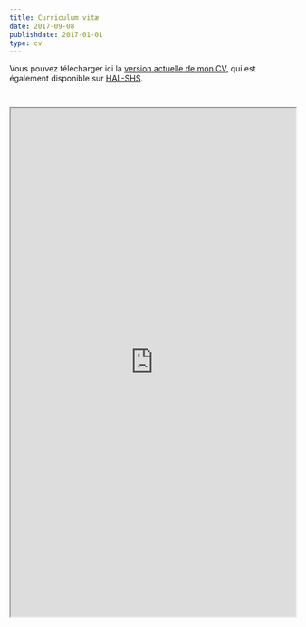 ```yaml
---
title: Curriculum vitæ
date: 2017-09-08
publishdate: 2017-01-01
type: cv
---
```


Vous pouvez télécharger ici la [version actuelle de mon CV](/cv/aurelien_berra_cv.pdf), qui est également disponible sur [HAL-SHS](https://cv.archives-ouvertes.fr/aurelien-berra)<!-- (et l'était auparavant sur [Academia.edu](http://u-paris10.academia.edu/berra/), où je ne mets que des liens vers des ressources ouvertes) -->.

<iframe style="margin-top: 2em; margin-bottom: 2em;" src = "https://aurelienberra.org/ViewerJS/?zoom=page-width&title=Aurélien Berra CV#../cv/aurelien_berra_cv.pdf" width='100%' height='900' allowfullscreen webkitallowfullscreen></iframe>

<!-- zoom values: "auto", "page-actual", "page-width", float value -->

<!-- 2019-06-01 Simplify for the time being

<div style="text-align: center; margin-bottom: 2em; font-family: 'Alegreya SC', serif;"><a href="/cv/aurelien_berra_cv.pdf">Télécharger le PDF</a></div>

Ce qui suit est un premier essai en HTML. Cependant, comme il est difficile de rivaliser avec la typographie d'un document préparé sous LaTeX et que je n'ai pas résolu l'épineux problème de la mise à jour simultanée des deux versions, le document de référence, tenu à jour, reste le PDF.

---

<div id="TOC" style="text-align: left; font-family: 'Alegreya SC', serif; margin: 2em;">
<a href="#domaines-de-recherche">Domaines de recherche</a>
<br/>
<a href="#diplômes-et-formation">Diplômes et formation</a> ~ <a href="#emplois">Emplois</a>
<br/>
<a href="#publications">Publications</a> ~ <a href="#colloques-journées-d-étude-et-séminaires">Colloques, journées d’étude et séminaires</a>
<br/>
<a href="#enseignement">Enseignement</a>
<br/>
<a href="#affiliations">Affiliations</a> ~ <a href="#fonctions">Fonctions</a>
<br/>
<a href="#langues-traduction-et-édition">Langues, traduction et édition</a>
<br/>
<a href="#compétences-informatiques-et-numériques">Compétences informatiques et numériques</a>
</div>

---


### Domaines de recherche

* Énigme et discours obscur dans l’Antiquité
* Athénée, *Les Deipnosophistes*&nbsp;: édition, traduction et commentaire
* Démosthène&nbsp;: traduction
* Humanités numériques, philologie numérique

### Diplômes et formation

* <span style="color:grey">2008</span> Doctorat, "Très honorable avec félicitations", EHESS&nbsp;: [*Théorie et pratique de l’énigme en Grèce ancienne*](https://tel.archives-ouvertes.fr/tel-00674183) (dir. Christian Jacob)
* <span style="color:grey">2003</span> Diplôme d’études approfondies, "Très bien", EHESS&nbsp;: *La Section sur les énigmes des* Deipnosophistes *d’Athénée de Naucratis*
* <span style="color:grey">2001-2002</span> Séjour d’étude, Scuola Normale Superiore, Pise
* <span style="color:grey">2000-2001</span> Séjour d’étude, Merton College, Oxford
* <span style="color:grey">2000</span> Agrégation de lettres classiques
* <span style="color:grey">1999</span> Maîtrise de lettres, université Paris-Sorbonne
* <span style="color:grey">1998</span> Licence de lettres classiques et licence d’anglais, université Paris-Sorbonne
* <span style="color:grey">1997-2003</span> Élève fonctionnaire stagiaire de l’École normale supérieure [ENS]
* <span style="color:grey">1994-1997</span> Classes préparatoires littéraires, lycée Henri-IV, Paris
* <span style="color:grey">1994</span> Baccalauréat en lettres et mathématiques, "Très bien", lycée Jean-Jaurès, Montreuil

### Emplois

* <span style="color:grey">2010-</span> Maître de conférences, université Paris-Nanterre (antérieurement Paris-Ouest)
* <span style="color:grey">2010-2012</span> Chargé de conférences, EHESS
* <span style="color:grey">2009-2010</span> Attaché temporaire d’enseignement et de recherche, université d’Amiens
* <span style="color:grey">2008-2009</span> Vacataire de recherche, EHESS
* <span style="color:grey">2007-2008</span> Attaché temporaire d’enseignement et de recherche, université Paris-Ouest
* <span style="color:grey">2006-2007</span> Attaché temporaire d’enseignement et de recherche, université de Caen
* <span style="color:grey">2003-2006</span> Moniteur, université Paris-Est, Créteil
* <span style="color:grey">2003-2006</span> Allocataire de recherche normalien, EHESS
* <span style="color:grey">2003-2005</span> Vacataire de recherche, Centre national de la recherche scientifique [CNRS]

### Publications

#### Livres

* [*Dixit. L’art de la parole dans l’Antiquité*](http://www.lesbelleslettres.com/livre/?GCOI=22510100269510), en collaboration avec Sophie Malick-Prunier et Jean-Pierre De Giorgio, Paris, Les Belles Lettres, collection "Signets", 2009

##### (En préparation)

* *L’Énigme en Grèce ancienne*, Paris, Vrin, collection "Textes et traditions"
* *Qu’est-ce que les humanités numériques&nbsp;?*, en collaboration avec Pierre Mounier et Björn-Olav Dozo, Paris, OpenEdition Press, collection "L’Encyclopédie numérique"
* Athénée, *Les Deipnosophistes. Livres IX et X*, Paris, Les Belles Lettres, Collection des universités de France

#### Édition d’ouvrages collectifs

* [*Médée. Versions et interprétations d’un mythe*](http://pufc.univ-fcomte.fr/cahiers-du-theatre-antique-n-2-cahiers-du-gita-n-20.html), textes édités et rassemblés en collaboration avec Blandine Cuny-Le Callet et Charles Guérin, Besançon, Presses universitaires de Franche-Comté, 2016

##### (En préparation)

* *Constructions numériques de l’autorité*, actes de journées d’étude édités en collaboration avec Pierre-Antoine Fabre et des membres du programme "Cultures savantes numériques" du Laboratoire d’excellence HASTEC

#### Publications dans des ouvrages collectifs

##### Chapitres de livres

* "[Faire des humanités numériques](https://press.openedition.org/238)", dans Pierre Mounier (éd.), *Read/Write Book 2*, Marseille, OpenEdition Press, 2012, p. 25-43
* "Manier le thésaurus grec", dans Christian Jacob (éd.), *Lieux de savoir. II. Les mains de l’intellect*, Paris, Albin Michel, 2011, p. 555-578

##### Actes de colloques

* "Les enseignements d’un séminaire de recherche en *Digital Humanities*" et introduction aux actes du symposium "[Comment s’apprennent les *Digital Humanities*&nbsp;?](https://hosting.umons.ac.be/php/aipu2014/C9TEST/select_depot2.php?q=177)" édités en collaboration avec Claire Clivaz, actes du congrès de l’Association internationale de pédagogie universitaire, 2014
* "Athénée et le style", dans Pierre Chiron et Carlos Lévy (éd.), *Les Noms du style dans l’Antiquité gréco-romaine*, Louvain, Peeters, 2010, p. 253-278
* "*Obscuritas Lycophronea*. Les témoignages anciens sur Lycophron", dans Christophe Cusset et Évelyne Prioux (éd.), *Lycophron&nbsp;: éclats d’obscurité*, Saint-Étienne, Presses universitaires de Saint-Étienne, 2009, p. 259-318
* "Pythagoras’ Riddles. The Use of the Pythagorean *Akousmata*", dans Cezary Galewicz (éd.), *Texts of Power, the Power of the Text. Readings in Textual Authority Across History and Cultures*, Cracovie, Homini, 2006, p. 259-272

#### Articles

##### Articles publiés dans des revues à comité de lecture

* "Pour une histoire des humanités numériques", dans Alexandre Gefen (dir.), *Critique*, 819-820, "[Des chiffres et des lettres&nbsp;: les humanités numériques](https://www.cairn.info/revue-critique-2015-8-p-613.htm)", août-septembre 2015, p. 613-626
* "Le nom propre dans les énigmes grecques (Athénée, X et *Anthologie*, XIV)", *Lalies*, 27, 2007, p. 261-276
* "Le Plutarque d’Athénée&nbsp;: masque, modèle et tradition", *Pallas*, 67, 2005, p. 139-152

#### Publications en ligne

* <span style="color:grey">2015-</span> [*Classiques et numériques*](https://classnum.hypotheses.org), carnet collectif du master Humanités classiques et humanités numériques, Paris-Nanterre
* <span style="color:grey">2014-</span> [*DARIAH Research and Education*](https://dariahre.hypotheses.org), carnet collectif, VCC 2, DARIAH
* <span style="color:grey">2011-</span> [*Lieux de savoir*](https://lieuxdesavoir.hypotheses.org/), carnet collectif du projet éditorial du même nom
* <span style="color:grey">2010-</span> [*Philologie à venir*](https://philologia.hypotheses.org), carnet accompagnant le séminaire *Digital Humanities* et le projet *Athénée numérique*
* <span style="color:grey">2013</span> Co-rédaction de la déclaration [*Young Researchers in Digital Humanities&nbsp;: A Manifesto*](https://dhdhi.hypotheses.org/1855)
* <span style="color:grey">2012-2015</span> [*Séries de problèmes. Un genre au croisement des cultures*](https://problemata.hypotheses.org), carnet collectif du groupe de recherche "Séries de problèmes", HASTEC
* <span style="color:grey">2012</span> Co-rédaction de l’enquête *Who Are You, Digital Humanists&nbsp;?*
* <span style="color:grey">2012</span> Contribution au manuel collaboratif [*The Programming Historian 2*](http://programminghistorian.org)
* <span style="color:grey">2010</span> Co-rédaction du [*Manifeste des Digital Humanities*](https://tcp.hypotheses.org/318)

### Colloques, journées d’étude et séminaires

#### Organisation

* <span style="color:grey">2016-2017</span> "[*Digital Humanities*. Les transformations numériques du rapport aux savoirs](https://enseignements-2016.ehess.fr/2016/ue/1194/)", séminaire organisé en collaboration avec Patrice Bellot, Marin Dacos et Pierre Mounier, 6 séances, EHESS
* "[Conception, écriture et circulation des textes à l’âge du livre manuscrit&nbsp;: approches comparatives](https://enseignements-2016.ehess.fr/2016/ue/1672/)", séminaire organisé en collaboration avec Christian Jacob et Filippo Ronconi, EHESS
* "[E-Philologie. Les éditions électroniques et leur exploitation scientifique](https://ephilolog.hypotheses.org)", séminaires, conférences et cours pratiques organisés en collaboration avec Jean-Baptiste Camps, Paolo D’Iorio et Daniel Stoëkl, EHESS, ENC, ENS, EPHE, dans le cadre de l’université Paris Sciences et Lettres (PSL)
* <span style="color:grey">2015-2016</span> "[*Digital Humanities*. Les transformations numériques du rapport aux savoirs](https://www.ehess.fr/fr/enseignement/enseignements/2015/ue/1194/)", séminaire organisé en collaboration avec Marin Dacos et Pierre Mounier, 4 séances, EHESS
* "[E-Philologie. Les éditions électroniques et leur exploitation scientifique](https://ephilolog.hypotheses.org)", séminaires, conférences et cours pratiques organisés en collaboration avec Jean-Baptiste Camps, Paolo D’Iorio et Daniel Stoëkl, EHESS, ENC, ENS, EPHE, dans le cadre de l’université Paris Sciences et Lettres (PSL)
* <span style="color:grey">2015</span> [THATCamp Paris 2015](https://tcp.hypotheses.org/category/thatcamp-paris-2015), 09-11.06.2015, Institut national d’histoire de l’art, Paris
* "[Séries de problèmes lettrés et ludiques](https://problemata.hypotheses.org/413)", journée d’étude organisée pour le groupe de recherche "Séries de problèmes" (HASTEC), 28.05.2015, Centre Alexandre-Koyré, Paris
* "[L’éditeur de textes est-il un auteur&nbsp;? Réflexions juridiques et scientifiques à propos de l’édition critique](https://calenda.org/315950)", colloque organisé en collaboration avec Sébastien Barret, Paul Bertrand, Matthieu Cassin et Maïeul Rouquette, 02-03.02.2015, Institut de recherche et d’histoire des textes, Paris
* "[Dispositifs de lecture savante (humanisme et numérique)](https://lecture-savante.wix.com/paris-ouest)", journée d’étude organisée en collaboration avec Louise Merzeau, Anne Videau et Olivier Renaut, en partenariat avec l’Institut de recherche et d’innovation, Sens Public et l’université de Montréal, 22.01.2015, Pôle universitaire Léonard de Vinci, La Défense
* <span style="color:grey">2014</span> "Apprendre et enseigner quand les humanités deviennent numériques", journée d’étude organisée dans le cadre de DARIAH France en collaboration avec Nadine Dardenne, Sophie David, Nicolas Larrousse, Marie-Véronique Leroi et Jean-Luc Minel, 05.12.2014, Paris
* "[Rethinking Text Reuse as Digital Classicists](https://wiki.digitalclassicist.org/Text_Reuse)", session organisée en collaboration avec Matteo Romanello et Alexandra Trachsel, colloque *Digital Humanities* 2014, 10.07.2014, ADHO, Lausanne
* "[Énigmes, questions et réponses&nbsp;: le sens des séries](https://problemata.hypotheses.org/278)", journée d’étude organisée pour le groupe de recherche "Séries de problèmes" (HASTEC), 17.06.2014, Centre Alexandre-Koyré, Paris
* "[Comment s’apprennent les *Digital Humanities*&nbsp;?](http://hosting.umons.ac.be/php/aipu2014/C9TEST/select_depot2.php?q=177)", symposium organisé en collaboration avec Claire Clivaz, congrès de l’Association internationale de pédagogie universitaire, 19.05.2014, Mons
* <span style="color:grey">2013-2014</span> "[*Digital Humanities*. Les transformations numériques du rapport aux savoirs](https://philologia.hypotheses.org/1508)", séminaire organisé en collaboration avec Marin Dacos et Pierre Mounier, 9 séances, EHESS
* <span style="color:grey">2013</span> "[La preuve par l’original. Constructions numériques de l’autorité](https://calenda.org/268306)", journée d’étude organisée dans le cadre du programme "Cultures savantes numériques" (HASTEC) en collaboration avec Pierre-Antoine Fabre, 18.12.2013, Archives nationales, Pierrefitte-sur-Seine
* "Construire des vocabulaires à l’échelle de l’Europe. Référentiels, thésaurus et ontologies pour les humanités numériques", journée d’étude organisée dans le cadre de DARIAH France en collaboration avec Nadine Dardenne, Sophie David, Nicolas Larrousse et Jean-Luc Minel, 27.11.2013, Paris
* "[Variance in Textual Scholarship and Genetic Criticism – La variance en philologie et dans la critique génétique](https://textualscholarship.eu/conference/previous-editions/)", dixième colloque de l’ESTS, organisé en collaboration avec Pierre-Marc De Biasi, Daniel Ferrer, Dirk Van Hulle et Wim Van Mierlo, 22-24.11.2013, ENS, Paris
* "[Which changes are currently taking place in our research and academic culture&nbsp;?](https://dhiha.hypotheses.org/999)", session organisée en collaboration avec André Donk, Marten Düring, Sebastian Gießmann et Mareike König, colloque "Research Conditions and Digital Humanities&nbsp;: What are the Prospects for the Next Generation&nbsp;?", 11.06.2013, Institut historique allemand de Paris
* "[ANHIMA et les humanités numériques](http://anhima.fr/spip.php?article969)", journée d’étude organisée en collaboration avec Christian Jacob et Agnès Tapin, 15.04.2013, ANHIMA
* <span style="color:grey">2012-2013</span> "[*Digital Humanities*. Les transformations numériques du rapport aux savoirs](https://philologia.hypotheses.org/1212)", séminaire organisé en collaboration avec Marin Dacos et Pierre Mounier, 14 séances, EHESS
* <span style="color:grey">2012</span> "[Le papyrus et l’hypertexte. Athénée dans la cuisine du savoir – The Papyrus and the Hypertext. Athenaeus in the Scholarly Kitchen](https://philologia.hypotheses.org/athenaeus/athenee-papyrus-hypertexte-05-2012)", journée d’étude organisée en collaboration avec Christian Jacob, 05.05.2012, ANHIMA
* "Citizen Scholarship, the Resurgence of Philology and a Global Republic of Letters in the Digital New World", conférence de Gregory Crane, directeur du Perseus Project, 04.05.2012, ANHIMA et HASTEC
* <span style="color:grey">2011-2012</span> "[Édition savante et humanités numériques](https://philologia.hypotheses.org/934)", séminaire de 12 séances, EHESS
* <span style="color:grey">2010-2011</span> "[Textes anciens et humanités numériques](https://philologia.hypotheses.org/392)", séminaire de 6 séances, EHESS
* <span style="color:grey">2005-2006</span> "Médée. Versions et interprétations d’un mythe", journées d’étude organisées en collaboration avec Blandine Cuny-Le Callet et Charles Guérin, [03-04.11.2005](https://calenda.org/190642) et [03.11.2006](https://calenda.org/192138), université Paris-Est et ENS

#### Interventions sur invitation

* <span style="color:grey">2017</span> "Méthodes lettrées&nbsp;: recherches antiques et expérimentations numériques", colloque "Des humanités numériques littéraires&nbsp;?", à l’invitation de Didier Alexandre et Marc Douguet, Labex Obvil, 16.06.2017, Cerisy
* "Humanités numériques (un diptyque allégorique et cinq fragments)", table ronde "Humanités numériques&nbsp;: nouveaux outils, nouvelles méthodes&nbsp;?", colloque "Mondes anciens, nouveaux regards", à l’invitation de Violaine Sebillotte et Dan Dana, 08.06.2017, UMR 8210 ANHIMA, Paris
* "Humanités numériques, classiques… et littéraires&nbsp;?", séminaire "Littérature et numérique. Édition de corpus&nbsp;: méthodes et questions" (Labex Obvil), à l’invitation de Didier Alexandre et Milad Doueihi, 27.03.2017, université Paris IV
* "Conclusion et propositions", journée d’étude "Enseigner les langues anciennes à l’ère digitale&nbsp;: apprendre par et pour les humanités numériques&nbsp;?", à l’invitation de Séverine Clément-Tarantino, Charlotte Tournier et Mélanie Lucciano, Maison européenne des sciences de l’homme et de la société, 24.03.2017, Lille
* <span style="color:grey">2016</span> "Humanités numériques&nbsp;: quelle(s) critique(s)&nbsp;?", en collaboration avec Pierre Mounier, conférence inaugurale du colloque "Humanités numériques&nbsp;: théories, débats, approches critiques" (DH Nord 2016), à l’invitation de Sofia Papastamkou, Maison européenne des sciences de l’homme et de la société, 21.11.2016, Lille
* Table ronde "Humanités numériques&nbsp;: les rôles des MSH", animation en collaboration avec Fabienne Moreau, journée "Les humanités numériques dans les Maisons des Sciences de l’Homme&nbsp;: état des lieux et perspectives", 03.10.2016, MAE, Nanterre
* "Humanistica, les arts et les humanités numériques", table ronde conclusive "Art et humanités numériques&nbsp;: applications et perspectives", journée d’étude "L’objet peut-il faire la méthode&nbsp;? Penser les objets artistiques à partir de méthodologies pluridisciplinaires", à l’invitation de Quentin Rioual, 10.06.2016, Paris-Ouest et ENS, Paris
* "Quelles humanités numériques&nbsp;?", séminaire du PRÉAC Images &amp; Création, à l’invitation du réseau Canopé Île-de-France, 11.05.2016, Gaîté lyrique, Paris
* "Notre *Odyssée*", atelier-laboratoire "*Odyssée*&nbsp;: édition numérique augmentée", IDEFI-CréaTIC, à l’invitation d’Arnaud Laborderie et Ghislaine Azémard, 11.02.2016, Maison des sciences de l’homme Paris-Nord, Saint-Denis
* "Pour une histoire des humanités numériques", séminaire du Groupement d’intérêt scientifique pour l’unité des technnologies et des sciences de l’homme, à l’invitation de Jérôme Valluy, 22.01.2016, université de technologie de Compiègne
* "Épistémologie et pratiques des humanités numériques", table ronde inaugurale du séminaire du même nom, à l’invitation de Claire Bourhis-Mariotti, Suzanne Dumouchel, Lauric Henneton et Mareike König, Institut historique allemand et universités Paris VIII et Versailles–Saint-Quentin-en-Yvelines, 15.01.2016, Institut historique allemand, Paris
* <span style="color:grey">2015</span> "Digital Classics in Paris", séminaire de programmation du consortium [*Sunoikisis Digital Classics*](http://www.dh.uni-leipzig.de/wo/sunoikisisdc/), à l’invitation de Monica Berti, Alexander von Humboldt Chair of Digital Humanities (Leipzig) et Center for Hellenic Studies (Harvard University), 16.12.2015, université de Leipzig
* "Humanités classiques et numériques", journées d’étude "L’enseignement de l’informatique pour les humanités et les sciences sociales", à l’invitation d’Olivier Baudon et Serge Abiteboul, Société informatique de France, 23.06.2015, Conservatoire national des arts et métiers, Paris
* "Why Digital Classics&nbsp;?", DARIAH Ireland Launch Conference, à l’invitation de Susan Schreibman, 18.05.2015, National University of Ireland Maynooth
* "Au delà des humanités numériques&nbsp;: les *digital studies*&nbsp;?", réponse à l’intervention de Bernard Stiegler, "Débats du Centre Alexandre-Koyré", à l’invitation d’Emanuel Bertrand, 14.01.2015, Paris
* "Enseigner les humanités numériques", journée d’étude en vue de la création d’une unité de recherche en humanités numériques, à l’invitation de Björn-Olav Dozo, 08.01.2015, université de Liège
* <span style="color:grey">2014</span> "L’exploitation numérique des textes", journées d’étude "Quels contenus et quels outils pour une recherche et une édition en ligne des gisements archéologiques&nbsp;?", à l’invitation de Katherine Gruel et Thierry Poibeau, UMR Archéologie et Philologie d'Orient et d'Occident et université Paris Sciences et Lettres, 20.11.2014, ENS
* "[Connaître aujourd'hui. L'épistémologie problématique des humanités numériques](https://philologia.hypotheses.org/1461)", conférence inaugurale du colloque "Humanités numériques&nbsp;: des outils, des méthodes, une culture" (DH Nord 2014), à l'invitation de Cynthia Pedroja et Fatiha Idmhand, Maison européenne des sciences de l'homme et de la société, 26.05.2014, Lille
* "Y a-t-il des *Digital Classics*&nbsp;?", journée d'étude "Traduire, transposer, transmettre 2. Les études classiques à l'ère numérique", à l'invitation d'Anne-Catherine Baudoin et Charles Delattre, 30.04.2014, ENS
* "Les réseaux d'Athénée. Structures visibles et invisibles", séminaire "Circulation des savoirs et structuration des réseaux savants dans l'Empire gréco-romain&nbsp;: acteurs, modalités, dynamiques", à l'invitation du laboratoire "Patrimoine, Littérature, Histoire", 19.03.2014, université Toulouse II-Le Mirail
* <span style="color:grey">2013</span> "*Philologie à venir* (2010-)", journée d'étude "À vos blogs&nbsp;! Publier un carnet de recherche en archéologie et en ethnologie", programme "ArcheoNum. L'archéologie dans les humanités numériques", à l'invitation de Virginie Fromageot-Laniepce et Anne-Violaine Szabados, 04.10.2013, Maison archéologie et ethnologie René-Ginouvès, Paris-Ouest
* "Y a-t-il des *Digital Classics*&nbsp;?", séance "Humanités numériques", séminaire européen du Groupe d'études et de recherche interdisciplinaire en information et communication, à l'invitation de Laurence Favier et Widad Mustafa El Hadi, 12.04.2013, université Lille III
* "Le nom des humanités numériques", séance "La technique à la rencontre des humanités&nbsp;: plus qu'un objet, un défi pour les *Digital Humanities*&nbsp;?", séminaire "Muséologie, muséographie et nouvelles formes d'adresse au public", à l'invitation d'Alexandre Monnin, 15.01.2013, Institut de recherche et d'innovation, Centre Pompidou
* <span style="color:grey">2012</span> "[Études humanistes et culture numérique](https://webtv.ac-versailles.fr/spip.php?article964)" (table ronde), colloque "Les métamorphoses de l'œuvre et de l'écriture à l'heure du numérique&nbsp;: vers un renouveau des humanités&nbsp;?", à l'invitation de Catherine Becchetti-Bizot, 21.11.2012, Bibliothèque nationale de France et Conservatoire national des arts et métiers
* "[Que peuvent apporter les humanités numériques aux humanités&nbsp;?](http://savoirsenmultimedia.ens.fr/expose.php?id=1354)" (table ronde conclusive), colloque"Humanités numériques outre-Atlantique&nbsp;: édition des textes et recherche interdisciplinaire", à l'invitation de Barbara Cassin et Rossella Saetta Cottone, Laboratoire d'excellence Transfers et Center for Hellenic Studies, 01.06.2012, ENS
* "Cryptographie et obscurité discursive. Réflexions sur quelques exemples antiques", journées d'étude "Cryptographie. Journées d'étude en l'honneur de Laurence Caillet", à l'invitation d'Adeline Herrou et Sophie Houdart, 31.05.2012, Laboratoire d'ethnologie et de sociologie comparative, Maison archéologie et ethnologie René-Ginouvès, Paris-Ouest
* "[News from the Hyposphere. Scholarly Blogging in France](https://philologia.hypotheses.org/710)", journée d'étude "Weblogs in den Geisteswissenschaften, oder&nbsp;: Vom Entstehen einer neuen Forschungskultur", à l'invitation de Mareike König, 09.03.2012, Bayerische Akademie der Wissenschaften, Munich
* "L'édition numérique savante, une entreprise héroïque&nbsp;?", journée d'étude "La TEI entre dévotion et libertinage. Analyse de structure de textes du <span style="font-variant:small-caps;">xvii</span>^e^ siècle", à l'invitation de Nicole Dufournaud, Valérie Gratsac-Legendre et Cécile Soudan, 05.03.2012, EHESS
* "[Les textes anciens et le numérique](https://www.cndp.fr/musagora/langues-anciennes-langues-vivantes/refonder-lenseignement-du-latin-et-du-grec-second-apres-midi-de-reflexion/accueil.html)", colloque "Langues anciennes, mondes modernes. Refonder l'enseignement du latin et du grec", Direction générale de l'enseignement scolaire du ministère de l'Éducation nationale, de la jeunesse et de la vie associative, à l'invitation de l'Inspection générale de l'Éducation nationale, 01.02.2012, lycée Louis-le-Grand, Paris
* "Pour une anthropologie historique des savoirs (à propos des *Lieux de savoir*)", en collaboration avec Christian Jacob, séminaire "Réinventer les Humanités", à l'invitation de Florence Dupont, Institut des Humanités de Paris, 20.01.2012, université Paris-Diderot
* <span style="color:grey">2011</span> "[Faire des humanités numériques](https://philologia.hypotheses.org/665)", colloque "Les métamorphoses numériques du livre, 2", à l'invitation d'Alain Giffard et de l'Agence régionale du livre Provence-Alpes-Côte d'Azur, 29.11.2011, Aix-en-Provence
* "Éditer un texte grec aujourd'hui. À propos du projet *Athénée numérique*", journée d'étude "Technologies érudites de mise à disposition des savoirs&nbsp;: démarches actuelles et mises en perspective historique", à l'invitation d'Alain Bernard, Centre Alexandre-Koyré, 09.11.2011, Paris
* "*Les Deipnosophistes*, un texte emprunté", journée d'étude "L'emprunt&nbsp;: enjeux et modalités" organisée par l'équipe "Héritages et transferts culturels", à l'invitation de Corinne Jouanno, 26.05.2011, université de Caen
* <span style="color:grey">2007</span> "La structure des *Deipnosophistes* d'Athénée&nbsp;: l'exemple du livre XIV", journée d'étude "Rire, musique et desserts. Athénée, *Les Deipnosophistes*, livre XIV" organisée par l'équipe "Culture, représentations, archéologie, théâtre antique", à l'invitation de Marie-Hélène Garelli, 20.03.2007, université Toulouse II-Le Mirail
* <span style="color:grey">2004</span> "Athenaeus' *Deipnosophistai*&nbsp;: A Monster in the Tradition of the Literary *Sumposion*&nbsp;?", conférence au département de Philologie classique, à l'invitation de Cezary Galewicz, 11.10.2004, université jagelonne de Cracovie
* "Le Plutarque d'Athénée&nbsp;: masque, modèle et tradition", journée d'étude "La tradition des *Moralia* de Plutarque, de l'Antiquité au début de la Renaissance" organisée par Pascal Payen et Olivier Guerrier pour l'"Équipe de recherche sur la réception de l'Antiquité&nbsp;: sources, mémoire, enjeux", à l'invitation de Françoise Frazier, 30.01.2004, université Toulouse II-Le Mirail

#### Autres interventions

* <span style="color:grey">2016</span> "How to Train Your Classicists&nbsp;? Embedding Digital Scholarly Editing in a Classics Master Programme", ESTS, 06.10.2016, université d'Anvers
* "Our *Odyssey*", en collaboration avec les étudiants du master Humanités classiques et humanités numériques de Paris-Ouest, séminaire du programme *Sunoikisis Digital Classics*, 13.04.2016, en ligne
* "Textes anciens et humanités numériques", séminaire de méthodologie du master Anthropologie et histoire de l'Antiquité, à l'invitation de Cléo Carastro, 29.03.2016, EHESS
* <span style="color:grey">2015</span> "How to Use a Compilation&nbsp;? Athenaeus of Naucratis, His Characters, His Readers and His Editors", colloque "Users of Scholarly Editions&nbsp;: Editorial Anticipations of Reading, Studying and Consulting", ESTS, 19.11.2015, De Montfort University, Leicester
* "“La face cachée des humanités numériques”&nbsp;? *Data sprint*&nbsp;: la sociologie des THATCamp francophones", atelier de THATCamp Paris 2015, 10.06.2015, Institut national d'histoire de l'art, Paris
* "Textes anciens et humanités numériques", séminaire de méthodologie du master Anthropologie et histoire de l'Antiquité, à l'invitation de Marcello Carastro, 31.03.2015, EHESS
* "Le maniement des livres dans l'Antiquité et dans le monde byzantin&nbsp;: éléments de comparaison", séminaire du master Anthropologie et histoire de l'Antiquité, en collaboration avec Christian Jacob et Filippo Ronconi, à l'invitation de Marcello Carastro, 24.03.2015 et 07.04.2015, EHESS
* <span style="color:grey">2014</span> "The Riddle as a Structuring Device in Athenaeus' *Learned Banqueters*", colloque "Textual Trails. Transmissions of Oral and Written Texts", ESTS, 01.11.2014, université d'Helsinki
* "Pour une revue francophone en humanités numériques&nbsp;: quel modèle éditorial&nbsp;?", atelier de THATCamp Lyon, 16.10.2014, ENS de Lyon
* "Énigmes grecques&nbsp;: le sens des séries", journée d'étude "Énigmes, questions et réponses&nbsp;: le sens des séries", groupe de travail "Séries de problèmes" (HASTEC), 17.06.2014, Centre Alexandre-Koyré, Paris
* "Les enseignements d'un séminaire de recherche en *Digital Humanities*", symposium "Comment s'apprennent les *Digital Humanities*&nbsp;?", congrès de l'Association internationale de pédagogie universitaire, 19.05.2014, Mons
* "Athénée le compilateur&nbsp;: questions de méthode", séminaire du master Anthropologie et histoire de l'Antiquité, en collaboration avec Christian Jacob, à l'invitation de Marcello Carastro, 08.04.2014, EHESS
* "Textes anciens et humanités numériques", séminaire de méthodologie du master Anthropologie et histoire de l'Antiquité, à l'invitation de Marcello Carastro, 01.04.2014, EHESS
* "Faut-il socialiser l'édition savante&nbsp;?", journée d'étude "Logos 2.0&nbsp;? Rhétorique, argumentation et nouvelles formes de délibération à l'ère du numérique", UFR PHILLIA, 26.03.2014, Paris-Ouest
* "Les humanités numériques en quête d'une définition", journée d'étude du master Technologies numériques appliquées à l'histoire, à l'invitation de Jean-Baptiste Camps, 31.01.2014, École nationale des chartes, Paris
* <span style="color:grey">2013</span> "Humanités numériques, humanités digitales et *Digital Humanities*", atelier de THATCamp Saint-Malo, 18.10.2013, Saint-Malo
* "Textes anciens et humanités numériques", séminaire de méthodologie du master Anthropologie et histoire de l'Antiquité, à l'invitation de Marcello Carastro et Claude Calame, 02.04.2013, EHESS
* "[Les humanités numériques, un espace polyphonique. Retour sur quatre ans d'existence du séminaire *Digital Humanities* à l'EHESS](https://www.canal-u.tv/video/ehess/2_de_la_diversite_des_humanites_numeriques_une_exploration_des_pratiques.12909)", en collaboration avec Marin Dacos et Pierre Mounier, journée d'étude "De la diversité des humanités numériques&nbsp;: une exploration des pratiques", 25.03.2013, EHESS
* "Le nom des humanités numériques", journée d'étude du master Technologies numériques appliquées à l'histoire, à l'invitation de Florence Clavaud, 14.02.2013, École nationale des chartes, Paris
* "L'obscurité, un défaut impensable&nbsp;?", colloque "L'infraction stylistique et ses usages théoriques de l'Antiquité à nos jours", 24.01.2013, ENS
* <span style="color:grey">2012</span> "Editing Series of Problems&nbsp;: Riddles at the Crossroads", colloque "Editing Fundamentals&nbsp;: Historical and Literary Paradigms in Source Editing", ESTS, 24.11.2012, Amsterdam
* "L'historien programmeur" (en collaboration avec Frédéric Clavert et Franziska Heimburger), "Formations et humanités numériques en France" (en collaboration avec Florence Clavaud) et "Quelles compétences et littératies pour les DH&nbsp;?" (en collaboration avec Olivier Le Deuff), ateliers de [THATCamp Paris 2012](https://books.openedition.org/editionsmsh/278), 26.09.2012, EHESS
* "Énigmes grecques et séries de problèmes", journée d'étude du groupe de travail "Séries de problèmes" (HASTEC), 14.09.2012, EHESS
* "Textes anciens et humanités numériques", séminaire de méthodologie du master Anthropologie et histoire de l'Antiquité, à l'invitation de Marcello Carastro et Claude Calame, 10.04.2012, EHESS
* "Textes anciens et humanités numériques", séminaire doctoral du Centre d'étude des nouveaux espaces littéraires, à l'invitation de Marie-Anne Paveau et Vincent Ferré, 17.02.2012, université Paris-Nord
* <span style="color:grey">2011</span> "[Science Blogging for Digital Humanists](https://www.youtube.com/watch?v=SshY4otrGfM)", en collaboration avec Pierre Mounier et Mareike König, THATCamp Switzerland 2011, 11.11.2011, université de Lausanne
* "[The Critical Step in Open Content Greek&nbsp;: Towards a Digital Edition of Athenaeus](https://philologia.hypotheses.org/512)", en collaboration avec Matteo Romanello, Text Encoding Initiative Members' Meeting and Annual Conference, 13.10.2011, université de Würzburg
* "Encoding Athenaeus", *InterFace*, 28.07.2011, King's College et University College, Londres
* "Textes anciens et humanités numériques", séminaire de méthodologie du master Anthropologie et histoire de l'Antiquité, à l'invitation de Marcello Carastro et Claude Calame, 10.05.2011, EHESS
* "The Horizon of Ancient Greek Riddling&nbsp;: Clearchus and the Problem of Genre", colloque "Μοῦσα παίζει. Greek and Latin Technopaegnia, Riddles, Acrostichs, Poetic Puns, Metrical Curiosities, etc.", 05.05.2011, université de Varsovie
* "A Digital Edition of Athenaeus&nbsp;: Defining a Rationale", en collaboration avec Matteo Romanello, Classical Association Annual Conference, 18.04.2011, université de Durham
* <span style="color:grey">2010</span> "The Two Bodies of the Hydra&nbsp;: Athenaeus' Text and its Epitome", colloque "Texts Worth Editing", ESTS, 25.11.2010, Pise
* "Eustathe de Thessalonique et les énigmes d'Homère", colloque "Homère rhétorique, 1. Lectures et commentaires rhétoriques d'Homère par les Anciens" organisé par Sandrine Dubel, Anne-Marie Favreau-Linder et Estelle Oudot, 28.05.2010, université Clermont-Ferrand II
* <span style="color:grey">2009</span> "La structure des *Deipnosophistes* d'Athénée&nbsp;: débuts et fins de livres", séance de l'Association des études grecques, 07.12.2009, université Paris IV-Sorbonne
* "L'*ainos* d'Ulysse (*Odyssée*, XIV, 457-522)", "Session de linguistique et de littérature" de l'association CLELIA, 24.08.2009, La Baume-lès-Aix
* <span style="color:grey">2008</span> "L'*ainos* archaïque&nbsp;: αἶνος chez Homère et dans les commentaires d'Eustathe", séminaire "Histoire des savoirs dans l'Antiquité&nbsp;: lecture de textes grecs" organisé par Christian Jacob, 08.02 et 04.04.2008, Centre Louis-Gernet
* <span style="color:grey">2007</span> "Lycophron diseur d'énigmes", colloque "Lycophron&nbsp;: éclats d'obscurité" organisé par Christophe Cusset et Évelyne Prioux, 18.01.2007, ENS Lettres et sciences humaines (Lyon) et université de Saint-Étienne
* <span style="color:grey">2006</span> "Nom propre et mot juste dans les énigmes grecques", "Session de linguistique et de littérature" de l'association CLELIA, 24.08.2006, Aussois
* "Quelques énigmes de l'*Anthologie grecque*", atelier de philologie de Pierre Judet de La Combe, 05.06.2006, EHESS
* "Les oracles de colonisation sont-ils énigmatiques&nbsp;?", séminaire commun des doctorants, 31.05.2006, Centre Louis-Gernet et Centre Gustave-Glotz
* <span style="color:grey">2005</span> "Athénée et le style", journées d'étude "Les noms du style dans l'Antiquité" organisées par Pierre Chiron et Carlos Lévy, en association avec Maria Silvana Celentano et Christian Jacob, 13.05.2005, universités Paris IV-Sorbonne et Paris XII–Val-de-Marne
* <span style="color:grey">2004</span> "Pythagoras' Riddles. The Use of the Pythagorean *Akousmata*", séminaire comparatiste "Constructing Textual Authority" organisé par Cezary Galewicz, 08.10.2004, université jagelonne de Cracovie
* Préparation du projet *Lieux de savoir*, atelier du GDRI "Les mondes lettrés", 12-17.05.2004, Fondation des Treilles, Tourtour
* "Autour de l'énigme en Grèce ancienne&nbsp;: énigme et réflexivité", séminaire du GDRI "Les mondes lettrés", 10.05.2004, ENS
* <span style="color:grey">2003</span> "La recherche d'Athénée&nbsp;: fonctionnement et mise en scène de la *zêtêsis* dans *Les Deipnosophistes*", "Second colloque international sur *Les Deipnosophistes*" organisé par Christian Jacob et John Wilkins, 19.12.2003, Bibliothèque nationale de France
* "Athénée, X&nbsp;: qu'est-ce qu'un γρῖφος&nbsp;?", journée d'étude sur *Les Deipnosophistes* organisée par Christian Jacob, 13.06.2003, Centre Louis-Gernet
* "Les *akousmata* pythagoriciens et la tradition interprétative néoplatonicienne", atelier du GDRI "Les mondes lettrés", 17.05.2003, Fondation des Treilles, Tourtour
* "Les énigmes de Pythagore&nbsp;: à propos des *akousmata*", séminaire de Claude Calame, 14.05.2003, EHESS
* <span style="color:grey">2001</span> "L'organisation des études classiques en France, au Royaume-Uni, en Italie et en Russie", conférence à l'invitation d'Alexei Solopov, 09.2001, université d'État de Moscou

### Enseignement

* Depuis 2003, environ 1900 heures de cours&nbsp;: langue, littérature et civilisation de la Grèce antique&nbsp;; méthodologie des études anciennes&nbsp;; rhétorique&nbsp;; humanités numériques
* <span style="color:grey">2011-</span> Intervention dans le master Anthropologie et histoire de l'Antiquité, à l'invitation de Marcello Carastro et Claude Calame, EHESS
* <span style="color:grey">2010-</span> [Enseignement en licence et en master, université Paris-Nanterre](https://www.parisnanterre.fr/enseignements-assures-par-aurelien-berra-422367.kjsp)
* <span style="color:grey">2016</span> "A Project-based Overview of the Digital Humanities", master 1, spécialité *Education and technology* du master Approches interdisciplinaires de la recherche et de l’éducation, à l'invitation de Sophie Pène, CRI, universités Paris-Descartes et Paris-Diderot
* Mentorat auprès d'étudiants de master 2, spécialité *Education and technology* du master Approches interdisciplinaires de la recherche et de l’éducation, Centre de recherches interdisciplinaires [CRI], universités Paris-Descartes et Paris-Diderot
* Intervention dans le diplôme universitaire "Acteur de la transition éducative", à l'invitation de Florence Rizzo, CRI, universités Paris-Descartes et Paris-Diderot
* <span style="color:grey">2013</span> Formation à l’usage du système de gestion de contenu WordPress pour la plateforme de carnets de recherche *Hypothèses*, université Paris XIII, PRES PSC et THATCamp Saint-Malo
* <span style="color:grey">2012-2014</span> Intervention dans le master Technologies numériques appliquées à l'histoire, à l'invitation de Florence Clavaud et Jean-Baptiste Camps, École nationale des chartes
* <span style="color:grey">2003-2010</span> Enseignement en licence, universités Paris-Est, de Caen, Paris-Ouest et d'Amiens

### Affiliations

* <span style="color:grey">2015-</span> [International Academy of Humanities Computing and Digital Humanities](http://www.cmcl.it/humanities_computing/)
* <span style="color:grey">2014-</span> [Alliance of Digital Humanities Organizations](http://adho.org) [ADHO]
* [European Association for Digital Humanities](http://eadh.org) [EADH]
* [Humanistica](http://humanisti.ca), association francophone des humanités numériques
* <span style="color:grey">2013-</span> [Digital Research Infrastructure for the Arts and Humanities](http://dariah.eu) [DARIAH]
* <span style="color:grey">2011-</span> [Laboratoire d'excellence Histoire et anthropologie des savoirs, des techniques et des croyances](http://www.hesam.eu/labexhastec/) [HASTEC] (associé)
* <span style="color:grey">2010-</span> [UMR 7041 Archéologies et sciences de l'Antiquité](http://www.arscan.fr/) [ARSCAN], [équipe Textes, histoire et monuments, de l'Antiquité au Moyen Âge](http://www.arscan.fr/themam/) [THEMAM]
* [UMR 8210 Anthropologie et histoire des mondes antiques](http://anhima.fr) [ANHIMA] (associé)
* [European Society for Textual Scholarship](https://www.textualscholarship.eu/) [ESTS]
* Réseau [Digital Classicist](http://www.digitalclassicist.org/)
* <span style="color:grey">2004-</span> Association des études grecques
* Association des professeurs de langues anciennes de l'enseignement supérieur
* <span style="color:grey">2009-2010</span> UMR 8567 Centre Louis-Gernet de recherches comparées sur les sociétés anciennes
* <span style="color:grey">2003-2007</span> GDRI 2523 Les mondes lettrés
* <span style="color:grey">2003-2006</span> EA 3953 Philosophie et littérature&nbsp;: textes, traditions, idées, Paris-Est (associé)

### Fonctions

#### Fonctions actuelles

* <span style="color:grey">2017-</span> Rédacteur en chef, revue *Humanités numériques*, Humanistica
* Conseil scientifique, [*Abécédaire des mondes lettrés*](http://abecedaire.enssib.fr), École nationale supérieure des sciences de l'information et des bibliothèques
* *Publications Committee*, représentant d'Humanistica, ADHO
* <span style="color:grey">2016-</span> *Executive Committee* et *Small Grants Committee*, [EADH](http://eadh.org)
* *Programme Committee*, colloque *Digital Humanities* 2017, ADHO
* *Review Editor*, revue *Frontiers in Digital Humanities*, section *Digital Literary Studies*
* Équipe éditoriale, collection "[Humanités numériques plurielles](https://www.reseau-terra.eu/rubrique304.html)", Terra-HN Éditions
* Comité scientifique, collection "[Humanités numériques et patrimoine – *Digital Humanities and Cultural Heritage*](XXX)", Éditions de l'université Grenoble-Alpes
* Conseil scientifique, Maison des sciences de l'homme Alpes, CNRS et université Grenoble-Alpes
* *Special interest groups* "Ancient Greek" et "Roman", consortium [Pelagios Commons](http://commons.pelagios.org/)
* *Task leader*, tâches "Integration of training material" et "Digital Humanities Master classes", projet H2020 "[Humanities at Scale](http://has.dariah.eu)", DARIAH
* <span style="color:grey">2015-</span> Conseil documentaire des bibliothèques, ENS
* Commission pédagogique et conseil de perfectionnement, master Humanités classiques et humanités numériques, Paris-Nanterre
* Membre du programme [*Sunoikisis Digital Classics*](https://www.dh.uni-leipzig.de/wo/sunoikisisdc/), université de Leipzig
* <span style="color:grey">2014-</span> Comité de coordination, [Humanistica](http://humanisti.ca), association francophone des humanités numériques
* Responsable pour la France du "[Digital Humanities Course Registry](https://registries.clarin-dariah.eu/courses/)", DARIAH
* *Reviewer*, colloque *Digital Humanities* (sessions, présentations et posters), ADHO
* *Reviewer*, revue *Digital Scholarship in the Humanities*
* Conseil scientifique, collection "[Encyclopédie numérique](https://books.openedition.org/oep/127)", Centre pour l'édition électronique ouverte
* Enseignant référent, licence Humanités, Paris-Nanterre
* <span style="color:grey">2013-</span> Correspondant français de l'axe "[Research and Education](http://dariah.eu/activities/research-and-education.html)" de DARIAH, TGIR Huma-Num
* Co-responsable du groupe de travail "Community Engagement" et membre du groupe de travail "Training and Education", DARIAH
* Programme "[Cultures savantes numériques](http://www.hesam.eu/labexhastec/2014/06/26/programme-collaboratif-7-cultures-savantes-numeriques/)" (co-responsable), HASTEC
* Commission des usagers des technologies de l'information et de la communication électronique, EHESS
* <span style="color:grey">2012-</span> Séminaire "*Digital Humanities*" (co-responsable), EHESS
* *Board*, European Society for Textual Scholarship
* *Reviewer*, revue *Variants*, European Society for Textual Scholarship
* Évaluation, laboratoire d'excellence HASTEC (contrats doctoraux, bourses post-doctorales et demandes de subvention)
* <span style="color:grey">2011-</span> Évaluation, plateforme *Revues.org* (candidatures de revues)
* *Redaktion*, [portail germanophone de la plateforme *Hypothèses*](https://de.hypotheses.org)
* <span style="color:grey">2010-</span> Administrateur des sites Web du département Langues et littératures grecques et latines, de la licence Humanités et de l'équipe THEMAM, Paris-Nanterre
* Coordinateur du Certificat informatique et Internet, licence Humanités puis UFR PHILLIA, Paris-Nanterre
* Conseil scientifique du [portail français de la plateforme *Hypothèses*](https://fr.hypotheses.org/)
* <span style="color:grey">2003-</span> Assistant scientifique du projet éditorial [*Lieux de savoir*](https://lieuxdesavoir.hypotheses.org/a-propos)

#### Fonctions passées

* <span style="color:grey">2017</span> Évaluation, maître de conférences, EHESS
* Évaluation, revue *Digital Studies/Le champ numérique*, Société canadienne des humanités numériques
* Comité scientifique, Kembellec Gérald et Broudoux Évelyne (éd.), *Écrilecture augmentée dans les communautés scientifiques. Humanités numériques et construction des savoirs*, Londres, ISTE Éditions, 2017
* <span style="color:grey">2016</span> Comité de sélection, maître de conférences en italien, humanités numériques et études médiévales, université Grenoble-Alpes
* Évaluation, collection "Parcours numériques", Presses de l'université de Montréal
* Évaluation, revue *Encyclo*, université Paris VII
* Comité d'organisation, colloque et *EdCamp* "Les humanités numériques pour l'éducation", Institut catholique de Paris
* Comité d'organisation, masterclass et hackathon "Fabriquer l'interdisciplinarité", Lab School Network et Carrefour numérique$^{2}$, Cité des sciences et de l'industrie, Paris
* Comité scientifique, colloque DH Nord 2016 "Humanités numériques&nbsp;: théories, débats, approches critiques", Maison européenne des sciences de l'homme et de la société, Lille
* <span style="color:grey">2015-2016</span> *Reviewer*, "International Workshop on Semantic Web for Scientific Heritage", European Semantic Web Conference
* Comité d'évaluation, programme franco-allemand en sciences humaines et sociales, Agence nationale de la recherche et Deutsche Forschungsgemeinschaft
* <span style="color:grey">2015</span> Entretien dans le cadre de la mission interministérielle en charge du rapport "[Les besoins et l’offre de formation aux métiers du numérique](http://www.enseignementsup-recherche.gouv.fr/cid101306/les-besoins-et-l-offre-de-formation-aux-metiers-du-numerique.html)"
* Comité de sélection, maître de conférences en histoire grecque, anthropologie culturelle et histoire des textes, université de Nice
* Comité de sélection, maître de conférences en histoire et humanités numériques, université Lille III
* Comité scientifique, colloque "Humanités numériques et Antiquité – Digital Humanities and Antiquity", Grenoble
* *Reviewer*, Dominique Pety (éd.), [*Patrimoine littéraire en ligne&nbsp;: la renaissance du lecteur&nbsp;?*](http://www.llseti.univ-smb.fr/web/llseti/572-patrimoine-litteraire-en-ligne-la-renaissance-du-lecteur.php), Chambéry, Éditions de l'université de Savoie, 2016
* *Reviewer*, Gabriel Bodard et Matteo Romanello (éd.), [*Digital Classics Outside the Echo Chamber&nbsp;: Teaching, Knowledge Exchange and Public Engagement*](https://dx.doi.org/10.5334/bat), Londres, Ubiquity Press, 2016
* <span style="color:grey">2014-2016</span> *Executive Committee*, [EADH](http://eadh.org) (co-opté)
* <span style="color:grey">2014-2015</span> Représentant pour EADH de la revue *Digital Scholarship in the Humanities* auprès du Publications Committee d'ADHO
* <span style="color:grey">2014</span> Comité de sélection, maître de conférences en ressources numériques et humanités digitales, université d'Angers
* *Reviewer*, revue *Les Cahiers du numérique* et *Revue d'anthropologie des connaissances*
* Évaluation, Institut d'études avancées de Paris
* Évaluation, programme *Émergences*, ville de Paris
* Évaluation, Fonds national de la recherche scientifique, Belgique
* Comité de programmation, ateliers "Innovative Teaching Methods and Practices in Digital Humanities" et "Sharing Digital Arts and Humanities Knowledge&nbsp;: DARIAH as an Open Space for Dialogue", colloque *Digital Humanities* 2014, ADHO, Lausanne
* <span style="color:grey">2013-2016</span> Secrétaire du *Board*, [European Society for Textual Scholarship](https://www.textualscholarship.eu/)
* <span style="color:grey">2013-2015</span> Comité de coordination, [DARIAH France](http://www.huma-num.fr/international), au sein de la TGIR Huma-Num
* <span style="color:grey">2013-2014</span> Groupe de travail chargé de préparer la création de l'association francophone des humanités numériques&nbsp;: membre fondateur d'Humanistica
* <span style="color:grey">2013</span> Comité scientifique, colloque "Les Humanités délivrées", Lausanne
* Jury, ingénieur de recherche en médiation scientifique, EHESS
* Jury, master 1, Louis Nagot (Anacréon, dir. Charles Delattre), Paris-Ouest
* <span style="color:grey">2012-2014</span> Co-directeur, département Langues et littératures grecques et latines, Paris-Ouest
* <span style="color:grey">2012</span> Président du jury, ingénieur de recherche en paléographie latine et humanités numériques, CNRS
* Comité scientifique, journées d'étude "Methods and Means for Digital Analysis of Classical and Medieval Texts and Manuscripts", Leuven et Bruxelles
* <span style="color:grey">2011-2015</span> Conseil national des universités, [Langues et littératures anciennes](http://www.cpcnu.fr/web/section-08/presentation) (section 8, suppléant nommé)
* <span style="color:grey">2011-2012</span> Directeur adjoint, département de grec, Paris-Ouest

### Langues, traduction et édition

#### Langues pratiquées

* Lecture, écriture, conversation&nbsp;: anglais et italien
* Lecture&nbsp;: allemand, grec ancien et latin
* Niveaux divers&nbsp;: arabe, chinois, espagnol, grec moderne, japonais, polonais, russe et sanskrit

#### Traduction et édition

* <span style="color:grey">2014-</span> Traduction française de l'appel à communications du colloque *Digital Humanities*
* <span style="color:grey">2003-</span> Traduction de l'anglais, de l'italien et de l'allemand dans le domaine des sciences humaines et sociales (histoire, philologie, anthropologie et philosophie)&nbsp;: un livre et 17 articles traduits (Albin Michel et Belin&nbsp;; *Annales*, *Critique* et autres revues)
* <span style="color:grey">2016</span> Version française du logiciel [*Voyant Tools*](http://voyant-tools.org/?lang=fr)
* <span style="color:grey">2015</span> Version francophone du site Web d'ADHO
* <span style="color:grey">2013</span> Traduction anglaise de la tribune "[Arguments pour l'accès ouvert aux résultats de la recherche](http://iloveopenaccess.org)"
* <span style="color:grey">2010</span> Traduction collective en anglais et en italien du [*Manifeste des* Digital Humanities](https://tcp.hypotheses.org/318)
* <span style="color:grey">2008-2009</span> Travaux de correction et d'édition pour plusieurs maisons et revues
* <span style="color:grey">1998-2009</span> Dans la série des *Œuvres complètes* de Charles Darwin réalisée par l'Institut Charles Darwin international, dirigé par Patrick Tort (Muséum d'histoire naturelle), traducteur de trois volumes, dont *L'Origine des espèces* (Slatkine et Champion, 2009)
* <span style="color:grey">1998-1999</span> Lecteur pour les éditions du Seuil (littérature étrangère)

### Compétences informatiques et numériques

* Logiciels de bureautique (LibreOffice, OpenOffice, Microsoft Office, Apple Productivity Apps, Acrobat Pro), de bibliographie (Zotero, EndNote, Sente) et d'imagerie numérique (GIMP, Photoshop, Tesseract-OCR)
* Sources d'information et réseaux sociaux dans le champ des humanités numériques
* Corpus grecs et latins et outils d'informatique appliquée aux langues anciennes
* Édition électronique&nbsp;: HTML, CSS, WordPress, SPIP, Hugo, Lodel, K-Sup
* Encodage des corpus savants&nbsp;: XML TEI, EpiDoc, Oxygen XML Editor
* Autres langages et outils (niveaux divers)&nbsp;: expressions rationnelles, UNIX, C, Python, R, RStudio, XPath, XSLT, XQuery, SQL, Gephi, TXM, Voyant Tools, Git, GitHub, <span style="font-family: serif; margin-right: -.7em;">L<span style="font-size: 0.7em; position: relative; top: -.25em; left: -0.5em;">A</span><span style="position: relative; left: -.5em;">T</span><span style="position: relative; top: .2em; left: -.6em;">E</span><span style="position: relative; left: -.7em;">X</span></span>
-->
